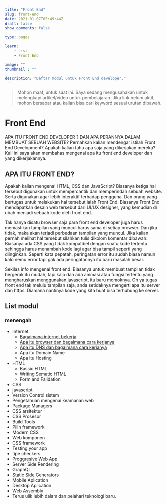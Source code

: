 ```yaml
---
title: "Front End"
slug: front-end
date: 2021-01-07T05:49:44Z
draft: false
show_comments: false

type: pages

learn:
    - List
    - Front End

image: ""
thumbnail : ""

description: "Daftar modul untuk Front End developer."
---
```

> Mohon maaf, untuk saat ini. Saya sedang mengusahakan untuk melengkapi artikel/video untuk pembelajaran. Jika link belum aktif, mohon bersabar atau kalian bisa cari keyword sesuai urutan dibawah.

# Front End

APA ITU FRONT END DEVELOPER ? DAN APA PERANNYA DALAM MEMBUAT SEBUAH WEBSITE?
Pernahkah kalian mendengar istilah Front End Development? Apakah kalian tahu apa saja yang dikerjakan mereka? Kali ini saya akan membahas mengenai apa itu front end developer dan yang dikerjakannya.

## APA ITU FRONT END?
Apakah kalian mengenal HTML, CSS dan JavaScript? Biasanya ketiga hal tersebut digunakan untuk mempercantik dan memperindah sebuah website.  Serta digunakan agar lebih interaktif terhadap pengguna. Dan orang yang bertugas untuk melakukan hal tersebut ialah Front End. Biasanya Front End mendapatkan desain web tersebut dari UI/UX designer, yang kemudian di ubah menjadi sebuah kode oleh front end.

Tak hanya disatu browser saja para front end developer juga harus memastikan tampilan yang muncul harus sama di setiap browser. Dan jika tidak, maka akan terjadi perbedaan tampilan yang muncul. Jika kalian pernah melihat hal tersebut silahkan tulis dikolom komentar dibawah. Biasanya ada CSS yang tidak kompatibel dengan suatu kode tertentu sehingga harus menambah kode lagi agar bisa tampil seperti yang diinginkan. Seperti kata pepatah, peringatan error itu sudah biasa namun kalo nemu error tapi gak ada peringatannya itu baru masalah besar.

Sekilas info mengenai front end. Biasanya untuk membuat tampilan tidak bergerak itu mudah, tapi kalo dah ada animasi atau fungsi tertentu yang mengharuskan menggunakan javascript, itu baru momoknya. Oh ya tugas front end tak melulu tampilan saja, anda setidaknya mengerti apa itu server dan https. Diamana nantinya kode yang kita buat bisa terhubung ke server. 

## List modul

### menengah
- Internet
  - [Bagaimana internet bekerja](#)
  - [Apa itu browser dan bagaimana cara kerjanya](#)
  - [Apa itu DNS dan bagaimana cara kerjanya](#)
  - Apa itu Domain Name
  - Apa itu Hosting
- HTML
  - Bassic HTML
  - Writing Sematic HTML
  - Form and Falidation
- CSS
- javascript
- Version Control sistem
- Pengetahuan mengenai keamanan web
- Package Managers
- CSS arsitektur
- CSS Prosesor
- Build Tools
- Pilih framework
- Modern CSS
- Web komponen
- CSS framework
- Testing your app
- tipe checkers
- Proggresive Web App 
- Server Side Rendering
- GraphQL
- Static Side Generators
- Mobile Aplication
- Desktop Aplication
- Web Assembly
- Terus ulik lebih dalam dan pelahari teknologi baru.

